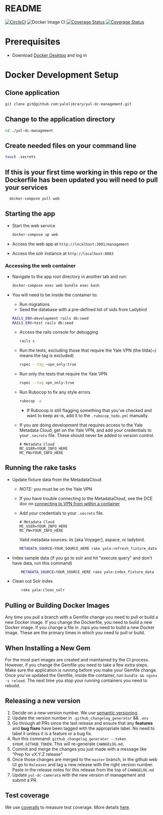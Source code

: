 # README

[![CircleCI](https://circleci.com/gh/yalelibrary/yul-dc-management/tree/master.svg?style=svg)](https://circleci.com/gh/yalelibrary/yul-dc-management/tree/master) ![Docker Image CI](https://github.com/yalelibrary/yul-dc-management/workflows/Docker%20Image%20CI/badge.svg) [![Coverage Status](https://coveralls.io/repos/github/yalelibrary/yul-dc-management/badge.svg?branch=test_coverage_badge)](https://coveralls.io/github/yalelibrary/yul-dc-management?branch=test_coverage_badge) [![Coverage Status](https://coveralls.io/repos/github/yalelibrary/yul-dc-blacklight/badge.svg?branch=master)](https://coveralls.io/github/yalelibrary/yul-dc-blacklight?branch=master)

# Prerequisites

- Download [Docker Desktop](https://www.docker.com/products/docker-desktop) and log in

# Docker Development Setup

## Clone application

```bash
git clone git@github.com:yalelibrary/yul-dc-management.git
```

## Change to the application directory

```bash
cd ./yul-dc-management
```

## Create needed files on your command line

```bash
touch .secrets
```

## If this is your first time working in this repo or the Dockerfile has been updated you will need to pull your services

```bash
  docker-compose pull web
```

## Starting the app

- Start the web service

  ```bash
  docker-compose up web
  ```

- Access the web app at `http://localhost:3001/management`

- Access the solr instance at `http://localhost:8983`

### Accessing the web container

- Navigate to the app root directory in another tab and run:

  ```bash
  docker-compose exec web bundle exec bash
  ```

- You will need to be inside the container to:

  - Run migrations
  - Seed the database with a pre-defined list of oids from Ladybird

  ```bash
  RAILS_ENV=development rails db:seed
  RAILS_ENV=test rails db:seed
  ```

  - Access the rails console for debugging

    ```bash
    rails c
    ```

  - Run the tests, excluding those that require the Yale VPN (the tilda(~) means the tag is excluded)

    ```bash
    rspec --tag ~vpn_only:true
    ```

  - Run only the tests that require the Yale VPN

    ```bash
    rspec --tag vpn_only:true
    ```

  - Run Rubocop to fix any style errors

    ```bash
    rubocop -a
    ```

    - If Rubocop is still flagging something that you've checked and want to keep as-is, add it to the `.rubocop_todo.yml` manually.

  - If you are doing development that requires access to the Yale Metadata Cloud, get on the Yale VPN, and add your credentials to your `.secrets` file. These should never be added to version control.

    ```
    # Metadata Cloud
    MC_USER=YOUR_INFO_HERE
    MC_PW=YOUR_INFO_HERE
    ```

## Running the rake tasks

- Update fixture data from the MetadataCloud

  - _NOTE:_ you must be on the Yale VPN
  - If you have trouble connecting to the MetadataCloud, see the DCE doc on [connecting to VPN from within a container](https://curationexperts.github.io/playbook/tools/docker/containers.html)
  - Add your credentials to your `.secrets` file.

    ```
    # Metadata Cloud
    MC_USER=YOUR_INFO_HERE
    MC_PW=YOUR_INFO_HERE
    ```

    Valid metadata sources: ils [aka Voyager], aspace, or ladybird.

    ```bash
    METADATA_SOURCE=YOUR_SOURCE_HERE rake yale:refresh_fixture_data
    ```

- Index sample data (if you go to solr and hit "execute query" and don't have data, run this command)

  ```bash
      METADATA_SOURCE=YOUR_SOURCE_HERE rake yale:index_fixture_data
  ```

- Clean out Solr index

  ```bash
      rake yale:clean_solr
  ```

## Pulling or Building Docker Images

Any time you pull a branch with a Gemfile change you need to pull or build a new Docker image. If you change the Dockerfile, you need to build a new Docker image. If you change a file in ./ops you need to build a new Docker image. These are the primary times in which you need to pull or build.

## When Installing a New Gem

For the most part images are created and maintained by the CI process. However, if you change the Gemfile you need to take a few extra steps. Make sure the application is running before you make your Gemfile change. Once you've updated the Gemfile, inside the container, run `bundle && nginx -s reload`. The next time you stop your running containers you need to rebuild.

## Releasing a new version

1. Decide on a new version number. We use [semantic versioning](https://semver.org/).
2. Update the version number in `.github_changelog_generator` && `.env`
3. Go through all PRs since the last release and ensure that any **features** and **bug fixes** have been tagged with the appropriate label. No need to label it unless it is a feature or a bug fix.
4. Run this command: `github_changelog_generator --token $YOUR_GITHUB_TOKEN`. This will re-generate `CHANGELOG.md`.
5. Commit and merge the changes you just made with a message like "Prep for vX.Y.Z release"
6. Once those changes are merged to the `master` branch, in the github web UI go to `Releases` and tag a new release with the right version number. Paste in the release notes for this release from the top of `CHANGELOG.md`
7. Update `yul-dc-camerata` with the new version of management and submit a PR.

## Test coverage

We use [coveralls](https://coveralls.io/github/yalelibrary/yul-dc-management) to measure test coverage. More details [here](https://github.com/yalelibrary/yul-dc-management/wiki/code-coverage).